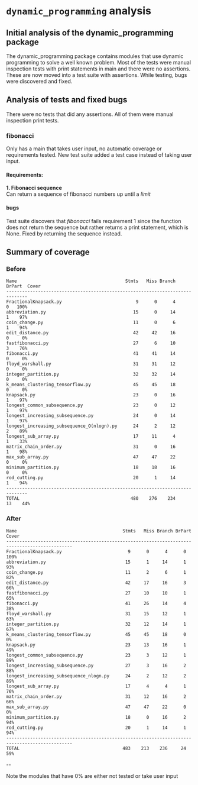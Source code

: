 # `dynamic_programming` analysis


## Initial analysis of the dynamic_programming package
The dynamic_programming package contains modules that use dynamic programming to solve a well known problem. Most of the tests were manual inspection tests with print statements in main and there were no assertions. These are now moved into a test suite with assertions. While testing, bugs were discovered and fixed. 

## Analysis of tests and fixed bugs
There were no tests that did any assertions. All of them were manual inspection print tests.

### fibonacci
Only has a main that takes user input, no automatic coverage or requirements tested. New test suite added a test case instead of taking user input.

#### Requirements:

**1. Fibonacci sequence**  
Can return a sequence of fibonacci numbers up until a _limit_

#### bugs
Test suite discovers that _fibonacci_ fails requirement 1 since the function does not return the sequence but rather returns a print statement, which is None. Fixed by returning the sequence instead.

## Summary of coverage

### Before
```
Name                                         Stmts   Miss Branch BrPart  Cover
------------------------------------------------------------------------------
FractionalKnapsack.py                            9      0      4      0   100%
abbreviation.py                                 15      0     14      1    97%
coin_change.py                                  11      0      6      1    94%
edit_distance.py                                42     42     16      0     0%
fastfibonacci.py                                27      6     10      3    76%
fibonacci.py                                    41     41     14      0     0%
floyd_warshall.py                               31     31     12      0     0%
integer_partition.py                            32     32     14      0     0%
k_means_clustering_tensorflow.py                45     45     18      0     0%
knapsack.py                                     23      0     16      1    97%
longest_common_subsequence.py                   23      0     12      1    97%
longest_increasing_subsequence.py               24      0     14      1    97%
longest_increasing_subsequence_O(nlogn).py      24      2     12      2    89%
longest_sub_array.py                            17     11      4      1    33%
matrix_chain_order.py                           31      0     16      1    98%
max_sub_array.py                                47     47     22      0     0%
minimum_partition.py                            18     18     16      0     0%
rod_cutting.py                                  20      1     14      1    94%
------------------------------------------------------------------------------
TOTAL                                          480    276    234     13    44%
```
### After
```
Name                                        Stmts   Miss Branch BrPart  Cover
-----------------------------------------------------------------------------------------------
FractionalKnapsack.py                         9      0      4      0   100%
abbreviation.py                              15      1     14      1    93%
coin_change.py                               11      2      6      1    82%
edit_distance.py                             42     17     16      3    66%
fastfibonacci.py                             27     10     10      1    65%
fibonacci.py                                 41     26     14      4    38%
floyd_warshall.py                            31     15     12      1    63%
integer_partition.py                         32     12     14      1    67%
k_means_clustering_tensorflow.py             45     45     18      0     0%
knapsack.py                                  23     13     16      1    49%
longest_common_subsequence.py                23      3     12      1    89%
longest_increasing_subsequence.py            27      3     16      2    88%
longest_increasing_subsequence_nlogn.py      24      2     12      2    89%
longest_sub_array.py                         17      4      4      1    76%
matrix_chain_order.py                        31     12     16      2    66%
max_sub_array.py                             47     47     22      0     0%
minimum_partition.py                         18      0     16      2    94%
rod_cutting.py                               20      1     14      1    94%
-----------------------------------------------------------------------------------------------
TOTAL                                       483    213    236     24    59%
```

--

Note the modules that have 0% are either not tested or take user input